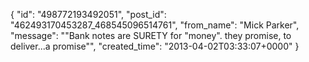  {
   "id": "498772193492051",
   "post_id": "462493170453287_468545096514761",
   "from_name": "Mick Parker",
   "message": "\"Bank notes are SURETY for \"money\". they promise, to deliver...a promise\"",
   "created_time": "2013-04-02T03:33:07+0000"
 }
